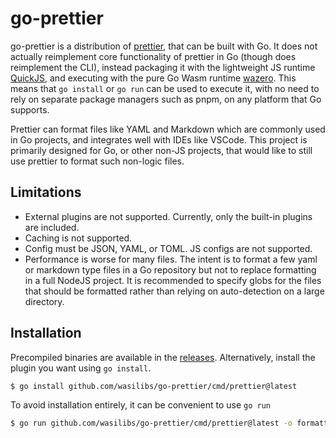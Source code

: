 # go-prettier

go-prettier is a distribution of [prettier][1], that can be built with Go. It does not actually reimplement core
functionality of prettier in Go (though does reimplement the CLI), instead packaging it with the lightweight JS
runtime [QuickJS][3], and executing with the pure Go Wasm runtime [wazero][2]. This means that `go install` or `go run`
can be used to execute it, with no need to rely on separate package managers such as pnpm, on any platform that Go
supports.

Prettier can format files like YAML and Markdown which are commonly used in Go projects, and integrates well
with IDEs like VSCode. This project is primarily designed for Go, or other non-JS projects, that would like to
still use prettier to format such non-logic files.

## Limitations

- External plugins are not supported. Currently, only the built-in plugins are included.
- Caching is not supported.
- Config must be JSON, YAML, or TOML. JS configs are not supported.
- Performance is worse for many files. The intent is to format a few yaml or markdown type files
  in a Go repository but not to replace formatting in a full NodeJS project. It is recommended to specify globs
  for the files that should be formatted rather than relying on auto-detection on a large directory.

## Installation

Precompiled binaries are available in the [releases](https://github.com/wasilibs/go-prettier/releases).
Alternatively, install the plugin you want using `go install`.

```bash
$ go install github.com/wasilibs/go-prettier/cmd/prettier@latest
```

To avoid installation entirely, it can be convenient to use `go run`

```bash
$ go run github.com/wasilibs/go-prettier/cmd/prettier@latest -o formatted.sql unformatted.sql
```

[1]: https://github.com/prettier/prettier
[2]: https://wazero.io/
[3]: https://bellard.org/quickjs/
